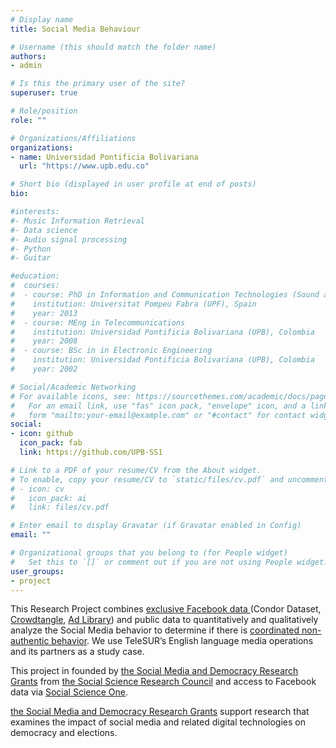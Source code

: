```yaml
---
# Display name
title: Social Media Behaviour

# Username (this should match the folder name)
authors:
- admin

# Is this the primary user of the site?
superuser: true

# Role/position
role: ""

# Organizations/Affiliations
organizations:
- name: Universidad Pontificia Bolivariana
  url: "https://www.upb.edu.co"

# Short bio (displayed in user profile at end of posts)
bio: 

#interests:
#- Music Information Retrieval
#- Data science
#- Audio signal processing
#- Python
#- Guitar

#education:
#  courses:
#  - course: PhD in Information and Communication Technologies (Sound and Music Computing)
#    institution: Universitat Pompeu Fabra (UPF), Spain 
#    year: 2013
#  - course: MEng in Telecommunications
#    institution: Universidad Pontificia Bolivariana (UPB), Colombia
#    year: 2008
#  - course: BSc in in Electronic Engineering
#    institution: Universidad Pontificia Bolivariana (UPB), Colombia
#    year: 2002

# Social/Academic Networking
# For available icons, see: https://sourcethemes.com/academic/docs/page-builder/#icons
#   For an email link, use "fas" icon pack, "envelope" icon, and a link in the
#   form "mailto:your-email@example.com" or "#contact" for contact widget.
social:
- icon: github
  icon_pack: fab
  link: https://github.com/UPB-SS1

# Link to a PDF of your resume/CV from the About widget.
# To enable, copy your resume/CV to `static/files/cv.pdf` and uncomment the lines below.
# - icon: cv
#   icon_pack: ai
#   link: files/cv.pdf

# Enter email to display Gravatar (if Gravatar enabled in Config)
email: ""

# Organizational groups that you belong to (for People widget)
#   Set this to `[]` or comment out if you are not using People widget.
user_groups:
- project
---
```

This Research Project combines [exclusive Facebook data ](https://socialscience.one/blog/unprecedented-facebook-urls-dataset-now-available-research-through-social-science-one)(Condor Dataset, [Crowdtangle](https://www.crowdtangle.com/), [Ad Library](https://www.facebook.com/ads/library/api)) and public data to quantitatively and qualitatively analyze the Social Media behavior to determine if there is [coordinated non-authentic behavior](https://about.fb.com/news/tag/coordinated-inauthentic-behavior/). We use TeleSUR’s English language media operations and its partners as a study case.

This project in founded by [the Social Media and Democracy Research Grants](https://www.ssrc.org/fellowships/view/social-media-and-democracy-research-grants/) from [the Social Science Research Council](https://www.ssrc.org/) and access to Facebook data via [Social Science One](https://socialscience.one/).

[the Social Media and Democracy Research Grants](https://www.ssrc.org/fellowships/view/social-media-and-democracy-research-grants/) support research that examines the impact of social media and related digital technologies on democracy and elections.

